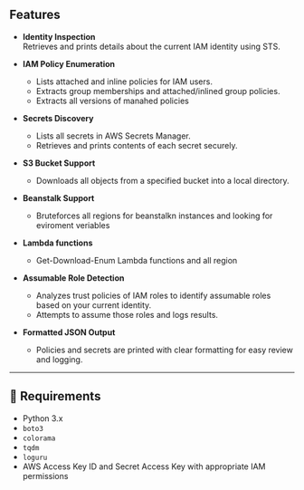 ## Features

- **Identity Inspection**  
  Retrieves and prints details about the current IAM identity using STS.

- **IAM Policy Enumeration**  
  - Lists attached and inline policies for IAM users.  
  - Extracts group memberships and attached/inlined group policies.
  - Extracts all versions of manahed policies

- **Secrets Discovery**  
  - Lists all secrets in AWS Secrets Manager.  
  - Retrieves and prints contents of each secret securely.

- **S3 Bucket Support**  
  - Downloads all objects from a specified bucket into a local directory.
 
- **Beanstalk Support**
  - Bruteforces all regions for beanstalkn instances and looking for eviroment veriables

- **Lambda functions**
  - Get-Download-Enum Lambda functions and all region

- **Assumable Role Detection**  
  - Analyzes trust policies of IAM roles to identify assumable roles based on your current identity.  
  - Attempts to assume those roles and logs results.

- **Formatted JSON Output**  
  - Policies and secrets are printed with clear formatting for easy review and logging.

---

## 🧰 Requirements

- Python 3.x  
- `boto3`
- `colorama`
- `tqdm`
- `loguru`
- AWS Access Key ID and Secret Access Key with appropriate IAM permissions
